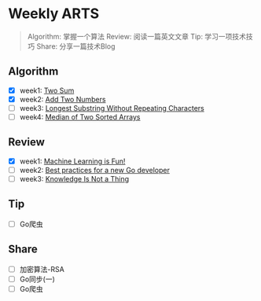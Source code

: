 # Weekly ARTS
> Algorithm: 掌握一个算法
> Review: 阅读一篇英文文章
> Tip: 学习一项技术技巧
> Share: 分享一篇技术Blog

## Algorithm
- [x] week1: [Two Sum](https://leetcode.com/problems/two-sum/description/)
- [x] week2:  [Add Two Numbers](https://leetcode.com/problems/add-two-numbers/description/)
- [ ] week3: [Longest Substring Without Repeating Characters](https://leetcode.com/problems/longest-substring-without-repeating-characters/description/)
- [ ] week4: [Median of Two Sorted Arrays](https://leetcode.com/problems/median-of-two-sorted-arrays/description/)

## Review
- [x] week1: [Machine Learning is Fun!](https://medium.com/@ageitgey/machine-learning-is-fun-80ea3ec3c471)
- [ ] week2: [Best practices for a new Go developer](https://blog.rubylearning.com/best-practices-for-a-new-go-developer-8660384302fc)
- [ ] week3: [Knowledge Is Not a Thing](https://medium.com/s/more-to-that/knowledge-is-not-a-thing-48c0e591be41)

## Tip
- [ ] Go爬虫

## Share
- [ ] 加密算法-RSA
- [ ] Go同步(一)
- [ ] Go爬虫
